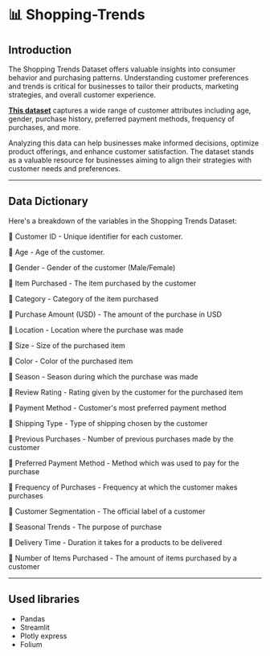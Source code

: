 # 📊 Shopping-Trends
## Introduction
The Shopping Trends Dataset offers valuable insights into consumer behavior and purchasing patterns. Understanding customer preferences and trends is critical for businesses to tailor their products, marketing strategies, and overall customer experience.

**[This dataset](Shopping_Trends.csv)** captures a wide range of customer attributes including age, gender, purchase history, preferred payment methods, frequency of purchases, and more.

Analyzing this data can help businesses make informed decisions, optimize product offerings, and enhance customer satisfaction. The dataset stands as a valuable resource for businesses aiming to align their strategies with customer needs and preferences.
____

## Data Dictionary
Here's a breakdown of the variables in the Shopping Trends Dataset:

📌 Customer ID - Unique identifier for each customer.

📌 Age - Age of the customer.

📌 Gender - Gender of the customer (Male/Female)

📌 Item Purchased - The item purchased by the customer

📌 Category - Category of the item purchased

📌 Purchase Amount (USD) - The amount of the purchase in USD

📌 Location - Location where the purchase was made

📌 Size - Size of the purchased item

📌 Color - Color of the purchased item

📌 Season - Season during which the purchase was made

📌 Review Rating - Rating given by the customer for the purchased item

📌 Payment Method - Customer's most preferred payment method

📌 Shipping Type - Type of shipping chosen by the customer

📌 Previous Purchases - Number of previous purchases made by the customer

📌 Preferred Payment Method - Method which was used to pay for the purchase

📌 Frequency of Purchases - Frequency at which the customer makes purchases

📌 Customer Segmentation - The official label of a customer

📌 Seasonal Trends - The purpose of purchase

📌 Delivery Time - Duration it takes for a products to be delivered

📌 Number of Items Purchased - The amount of items purchased by a customer
____

## Used libraries
+ Pandas
+ Streamlit
+ Plotly express
+ Folium
